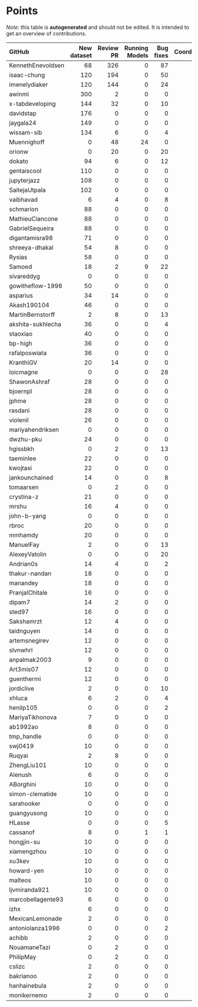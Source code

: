 # Points

_Note_: this table is **autogenerated** and should not be edited. It is intended to get an overview of contributions.

 | GitHub            |   New dataset |   Review PR |   Running Models |   Bug fixes |   Coordination |   Dataset annotations |   Paper writing |   New task |   Total |
|:------------------|--------------:|------------:|-----------------:|------------:|---------------:|----------------------:|----------------:|-----------:|--------:|
| KennethEnevoldsen |            68 |         326 |                0 |          87 |             81 |                    35 |               0 |          0 |     597 |
| isaac-chung       |           120 |         194 |                0 |          50 |             54 |                     1 |              12 |          2 |     433 |
| imenelydiaker     |           120 |         144 |                0 |          24 |             70 |                     0 |               0 |          0 |     358 |
| awinml            |           300 |           2 |                0 |           0 |              0 |                     0 |               0 |          0 |     302 |
| x-tabdeveloping   |           144 |          32 |                0 |          10 |             41 |                     0 |               0 |         12 |     239 |
| davidstap         |           176 |           0 |                0 |           0 |              0 |                     0 |               0 |          0 |     176 |
| jaygala24         |           149 |           0 |                0 |           0 |              0 |                     0 |               0 |          0 |     149 |
| wissam-sib        |           134 |           6 |                0 |           4 |              0 |                     0 |               0 |          0 |     144 |
| Muennighoff       |             0 |          48 |               24 |           0 |             70 |                     0 |               0 |          0 |     142 |
| orionw            |             0 |          20 |                0 |          20 |             75 |                     0 |               0 |         10 |     125 |
| dokato            |            94 |           6 |                0 |          12 |              0 |                     0 |               0 |          0 |     112 |
| gentaiscool       |           110 |           0 |                0 |           0 |              0 |                     0 |               0 |          0 |     110 |
| jupyterjazz       |           108 |           0 |                0 |           0 |              0 |                     0 |               0 |          0 |     108 |
| SaitejaUtpala     |           102 |           0 |                0 |           0 |              0 |                     0 |               0 |          0 |     102 |
| vaibhavad         |             6 |           4 |                0 |           8 |             75 |                     0 |               0 |          0 |      93 |
| schmarion         |            88 |           0 |                0 |           0 |              0 |                     0 |               0 |          0 |      88 |
| MathieuCiancone   |            88 |           0 |                0 |           0 |              0 |                     0 |               0 |          0 |      88 |
| GabrielSequeira   |            88 |           0 |                0 |           0 |              0 |                     0 |               0 |          0 |      88 |
| digantamisra98    |            71 |           0 |                0 |           0 |              0 |                     0 |               0 |          0 |      71 |
| shreeya-dhakal    |            54 |           8 |                0 |           0 |              0 |                     0 |               0 |          0 |      62 |
| Rysias            |            58 |           0 |                0 |           0 |              0 |                     0 |               0 |          0 |      58 |
| Samoed            |            18 |           2 |                9 |          22 |              0 |                     0 |               0 |          0 |      51 |
| sivareddyg        |             0 |           0 |                0 |           0 |             50 |                     0 |               0 |          0 |      50 |
| gowitheflow-1998  |            50 |           0 |                0 |           0 |              0 |                     0 |               0 |          0 |      50 |
| asparius          |            34 |          14 |                0 |           0 |              0 |                     0 |               0 |          0 |      48 |
| Akash190104       |            46 |           0 |                0 |           0 |              0 |                     0 |               0 |          0 |      46 |
| MartinBernstorff  |             2 |           8 |                0 |          13 |             20 |                     0 |               0 |          0 |      43 |
| akshita-sukhlecha |            36 |           0 |                0 |           4 |              0 |                     0 |               0 |          0 |      40 |
| staoxiao          |            40 |           0 |                0 |           0 |              0 |                     0 |               0 |          0 |      40 |
| bp-high           |            36 |           0 |                0 |           0 |              0 |                     0 |               0 |          0 |      36 |
| rafalposwiata     |            36 |           0 |                0 |           0 |              0 |                     0 |               0 |          0 |      36 |
| KranthiGV         |            20 |          14 |                0 |           0 |              0 |                     0 |               0 |          0 |      34 |
| loicmagne         |             0 |           0 |                0 |          28 |              0 |                     0 |               0 |          0 |      28 |
| ShawonAshraf      |            28 |           0 |                0 |           0 |              0 |                     0 |               0 |          0 |      28 |
| bjoernpl          |            28 |           0 |                0 |           0 |              0 |                     0 |               0 |          0 |      28 |
| jphme             |            28 |           0 |                0 |           0 |              0 |                     0 |               0 |          0 |      28 |
| rasdani           |            28 |           0 |                0 |           0 |              0 |                     0 |               0 |          0 |      28 |
| violenil          |            26 |           0 |                0 |           0 |              0 |                     0 |               0 |          0 |      26 |
| mariyahendriksen  |             0 |           0 |                0 |           0 |              0 |                     0 |              24 |          0 |      24 |
| dwzhu-pku         |            24 |           0 |                0 |           0 |              0 |                     0 |               0 |          0 |      24 |
| hgissbkh          |             0 |           2 |                0 |          13 |              0 |                     0 |               3 |          5 |      23 |
| taeminlee         |            22 |           0 |                0 |           0 |              0 |                     0 |               0 |          0 |      22 |
| kwojtasi          |            22 |           0 |                0 |           0 |              0 |                     0 |               0 |          0 |      22 |
| jankounchained    |            14 |           0 |                0 |           8 |              0 |                     0 |               0 |          0 |      22 |
| tomaarsen         |             0 |           2 |                0 |           0 |             20 |                     0 |               0 |          0 |      22 |
| crystina-z        |            21 |           0 |                0 |           0 |              0 |                     0 |               0 |          0 |      21 |
| mrshu             |            16 |           4 |                0 |           0 |              0 |                     1 |               0 |          0 |      21 |
| john-b-yang       |             0 |           0 |                0 |           0 |              0 |                     0 |              20 |          0 |      20 |
| rbroc             |            20 |           0 |                0 |           0 |              0 |                     0 |               0 |          0 |      20 |
| mmhamdy           |            20 |           0 |                0 |           0 |              0 |                     0 |               0 |          0 |      20 |
| ManuelFay         |             2 |           0 |                0 |          13 |              0 |                     0 |               0 |          5 |      20 |
| AlexeyVatolin     |             0 |           0 |                0 |          20 |              0 |                     0 |               0 |          0 |      20 |
| Andrian0s         |            14 |           4 |                0 |           2 |              0 |                     0 |               0 |          0 |      20 |
| thakur-nandan     |            18 |           0 |                0 |           0 |              0 |                     0 |               0 |          0 |      18 |
| manandey          |            18 |           0 |                0 |           0 |              0 |                     0 |               0 |          0 |      18 |
| PranjalChitale    |            16 |           0 |                0 |           0 |              0 |                     0 |               0 |          0 |      16 |
| dipam7            |            14 |           2 |                0 |           0 |              0 |                     0 |               0 |          0 |      16 |
| sted97            |            16 |           0 |                0 |           0 |              0 |                     0 |               0 |          0 |      16 |
| Sakshamrzt        |            12 |           4 |                0 |           0 |              0 |                     0 |               0 |          0 |      16 |
| taidnguyen        |            14 |           0 |                0 |           0 |              0 |                     0 |               0 |          0 |      14 |
| artemsnegirev     |            12 |           0 |                0 |           0 |              0 |                     2 |               0 |          0 |      14 |
| slvnwhrl          |            12 |           0 |                0 |           0 |              0 |                     0 |               0 |          0 |      12 |
| anpalmak2003      |             9 |           0 |                0 |           0 |              0 |                     3 |               0 |          0 |      12 |
| Art3mis07         |            12 |           0 |                0 |           0 |              0 |                     0 |               0 |          0 |      12 |
| guenthermi        |            12 |           0 |                0 |           0 |              0 |                     0 |               0 |          0 |      12 |
| jordiclive        |             2 |           0 |                0 |          10 |              0 |                     0 |               0 |          0 |      12 |
| xhluca            |             6 |           2 |                0 |           4 |              0 |                     0 |               0 |          0 |      12 |
| henilp105         |             0 |           0 |                0 |           2 |              0 |                     9 |               0 |          0 |      11 |
| MariyaTikhonova   |             7 |           0 |                0 |           0 |              0 |                     4 |               0 |          0 |      11 |
| ab1992ao          |             8 |           0 |                0 |           0 |              0 |                     3 |               0 |          0 |      11 |
| tmp_handle        |             0 |           0 |                0 |           0 |             10 |                     0 |               0 |          0 |      10 |
| swj0419           |            10 |           0 |                0 |           0 |              0 |                     0 |               0 |          0 |      10 |
| Ruqyai            |             2 |           8 |                0 |           0 |              0 |                     0 |               0 |          0 |      10 |
| ZhengLiu101       |            10 |           0 |                0 |           0 |              0 |                     0 |               0 |          0 |      10 |
| Alenush           |             6 |           0 |                0 |           0 |              0 |                     4 |               0 |          0 |      10 |
| ABorghini         |            10 |           0 |                0 |           0 |              0 |                     0 |               0 |          0 |      10 |
| simon-clematide   |            10 |           0 |                0 |           0 |              0 |                     0 |               0 |          0 |      10 |
| sarahooker        |             0 |           0 |                0 |           0 |              0 |                     0 |              10 |          0 |      10 |
| guangyusong       |            10 |           0 |                0 |           0 |              0 |                     0 |               0 |          0 |      10 |
| HLasse            |             0 |           0 |                0 |           5 |              0 |                     5 |               0 |          0 |      10 |
| cassanof          |             8 |           0 |                1 |           1 |              0 |                     0 |               0 |          0 |      10 |
| hongjin-su        |            10 |           0 |                0 |           0 |              0 |                     0 |               0 |          0 |      10 |
| xiamengzhou       |            10 |           0 |                0 |           0 |              0 |                     0 |               0 |          0 |      10 |
| xu3kev            |            10 |           0 |                0 |           0 |              0 |                     0 |               0 |          0 |      10 |
| howard-yen        |            10 |           0 |                0 |           0 |              0 |                     0 |               0 |          0 |      10 |
| malteos           |            10 |           0 |                0 |           0 |              0 |                     0 |               0 |          0 |      10 |
| ljvmiranda921     |            10 |           0 |                0 |           0 |              0 |                     0 |               0 |          0 |      10 |
| marcobellagente93 |             6 |           0 |                0 |           0 |              0 |                     0 |               0 |          0 |       6 |
| izhx              |             6 |           0 |                0 |           0 |              0 |                     0 |               0 |          0 |       6 |
| MexicanLemonade   |             2 |           0 |                0 |           0 |              0 |                     0 |               0 |          0 |       2 |
| antoniolanza1996  |             0 |           0 |                0 |           2 |              0 |                     0 |               0 |          0 |       2 |
| achibb            |             2 |           0 |                0 |           0 |              0 |                     0 |               0 |          0 |       2 |
| NouamaneTazi      |             0 |           2 |                0 |           0 |              0 |                     0 |               0 |          0 |       2 |
| PhilipMay         |             0 |           2 |                0 |           0 |              0 |                     0 |               0 |          0 |       2 |
| cslizc            |             2 |           0 |                0 |           0 |              0 |                     0 |               0 |          0 |       2 |
| bakrianoo         |             2 |           0 |                0 |           0 |              0 |                     0 |               0 |          0 |       2 |
| hanhainebula      |             2 |           0 |                0 |           0 |              0 |                     0 |               0 |          0 |       2 |
| monikernemo       |             2 |           0 |                0 |           0 |              0 |                     0 |               0 |          0 |       2 |